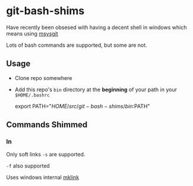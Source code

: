 # git-bash-shims

Have recently been obsesed with having a decent shell in windows which means using [msysgit](http://msysgit.github.io/)

Lots of bash commands are supported, but some are not.

## Usage

- Clone repo somewhere
- Add this repo's `bin` directory at the **beginning** of your path in your `$HOME/.bashrc`

    export PATH="$HOME/src/git-bash-shims/bin:$PATH"

## Commands Shimmed

### ln

Only soft links `-s` are supported.

`-f` also supported

Uses windows internal [mklink](http://en.wikipedia.org/wiki/NTFS_symbolic_link)
